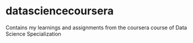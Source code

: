 # datasciencecoursera
Contains my learnings and assignments from the coursera course of Data Science Specialization
